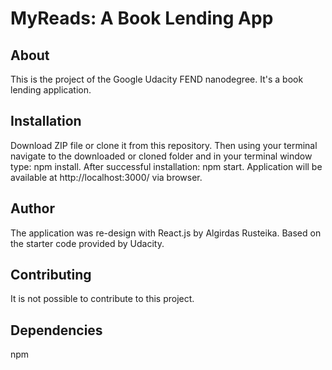 # MyReads: A Book Lending App

## About
This is the project of the Google Udacity FEND nanodegree.
It's a book lending application.

## Installation
Download ZIP file or clone it from this repository. Then using your terminal navigate to the downloaded or cloned folder and in your terminal window type: npm install. After successful installation: npm start. Application will be available at http://localhost:3000/ via browser.

## Author
The application was re-design with React.js by Algirdas Rusteika. Based on the starter code provided by Udacity.

## Contributing
It is not possible to contribute to this project.

## Dependencies
npm